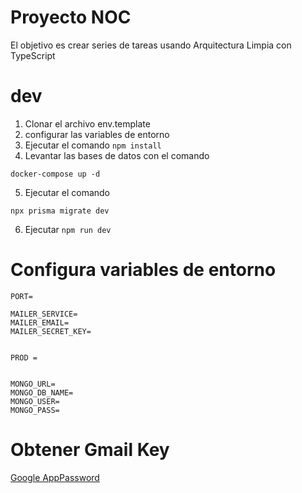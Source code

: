 # Proyecto NOC

El objetivo es crear series de tareas usando Arquitectura Limpia con TypeScript

# dev

1. Clonar el archivo env.template
2. configurar las variables de entorno
3. Ejecutar el comando `npm install`
4. Levantar las bases de datos con el comando

```
docker-compose up -d
```

5. Ejecutar el comando

```
npx prisma migrate dev
```

6. Ejecutar `npm run dev`

# Configura variables de entorno

```
PORT=

MAILER_SERVICE=
MAILER_EMAIL=
MAILER_SECRET_KEY=


PROD =


MONGO_URL=
MONGO_DB_NAME=
MONGO_USER=
MONGO_PASS=

```

# Obtener Gmail Key

[Google AppPassword](https://myaccount.google.com/u/0/apppasswords)
